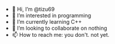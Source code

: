 - 👋 Hi, I’m @tizu69
- 👀 I’m interested in programming
- 🌱 I’m currently learning C++
- 💞️ I’m looking to collaborate on nothing
- 📫 How to reach me: you don't. not yet.

<!---
tizu69/tizu69 is a ✨ special ✨ repository because its `README.md` (this file) appears on your GitHub profile.
You can click the Preview link to take a look at your changes.
--->
